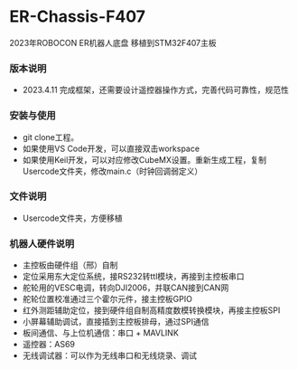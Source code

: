 # ER-Chassis-F407
2023年ROBOCON ER机器人底盘 移植到STM32F407主板

### 版本说明
- 2023.4.11 完成框架，还需要设计遥控器操作方式，完善代码可靠性，规范性

### 安装与使用
- git clone工程。
- 如果使用VS Code开发，可以直接双击workspace
- 如果使用Keil开发，可以对应修改CubeMX设置。重新生成工程，复制Usercode文件夹，修改main.c（时钟回调弱定义）

### 文件说明
- Usercode文件夹，方便移植
### 机器人硬件说明
- 主控板由硬件组（邢）自制
- 定位采用东大定位系统，接RS232转ttl模块，再接到主控板串口
- 舵轮用的VESC电调，转向DJI2006，并联CAN接到CAN网
- 舵轮位置校准通过三个霍尔元件，接主控板GPIO
- 红外测距辅助定位，接到硬件组自制高精度数模转换模块，再接主控板SPI
- 小屏幕辅助调试，直接插到主控板排母，通过SPI通信
- 板间通信、与上位机通信：串口 + MAVLINK
- 遥控器：AS69
- 无线调试器：可以作为无线串口和无线烧录、调试
